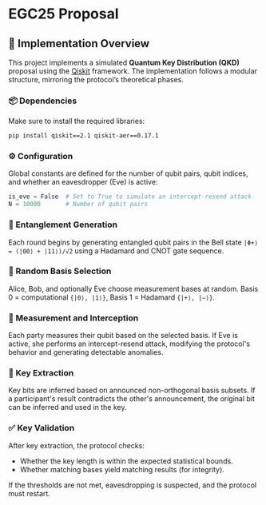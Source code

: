 # EGC25 Proposal
## 🔧 Implementation Overview

This project implements a simulated **Quantum Key Distribution (QKD)** proposal using the [Qiskit](https://qiskit.org/) framework. The implementation follows a modular structure, mirroring the protocol’s theoretical phases.

### 📦 Dependencies

Make sure to install the required libraries:

```bash
pip install qiskit==2.1 qiskit-aer==0.17.1
```

### ⚙️ Configuration

Global constants are defined for the number of qubit pairs, qubit indices, and whether an eavesdropper (Eve) is active:

```python
is_eve = False  # Set to True to simulate an intercept-resend attack
N = 10000       # Number of qubit pairs
```

### 🔗 Entanglement Generation

Each round begins by generating entangled qubit pairs in the Bell state `|Φ+⟩ = (|00⟩ + |11⟩)/√2` using a Hadamard and CNOT gate sequence.

### 🎲 Random Basis Selection

Alice, Bob, and optionally Eve choose measurement bases at random. Basis 0 = computational `{|0⟩, |1⟩}`, Basis 1 = Hadamard `{|+⟩, |−⟩}`.

### 🧪 Measurement and Interception

Each party measures their qubit based on the selected basis. If Eve is active, she performs an intercept-resend attack, modifying the protocol's behavior and generating detectable anomalies.

### 🔐 Key Extraction

Key bits are inferred based on announced non-orthogonal basis subsets. If a participant's result contradicts the other's announcement, the original bit can be inferred and used in the key.

### ✅ Key Validation

After key extraction, the protocol checks:

- Whether the key length is within the expected statistical bounds.
- Whether matching bases yield matching results (for integrity).

If the thresholds are not met, eavesdropping is suspected, and the protocol must restart.
